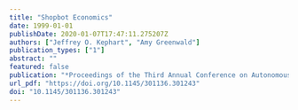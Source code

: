 ```yaml
---
title: "Shopbot Economics"
date: 1999-01-01
publishDate: 2020-01-07T17:47:11.275207Z
authors: ["Jeffrey O. Kephart", "Amy Greenwald"]
publication_types: ["1"]
abstract: ""
featured: false
publication: "*Proceedings of the Third Annual Conference on Autonomous Agents, AGENTS 1999, Seattle, WA, USA, May 1-5, 1999*"
url_pdf: "https://doi.org/10.1145/301136.301243"
doi: "10.1145/301136.301243"
---
```


